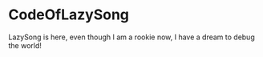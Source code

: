 # CodeOfLazySong

LazySong is here, even though I am a rookie now, I have a dream to debug the world!

